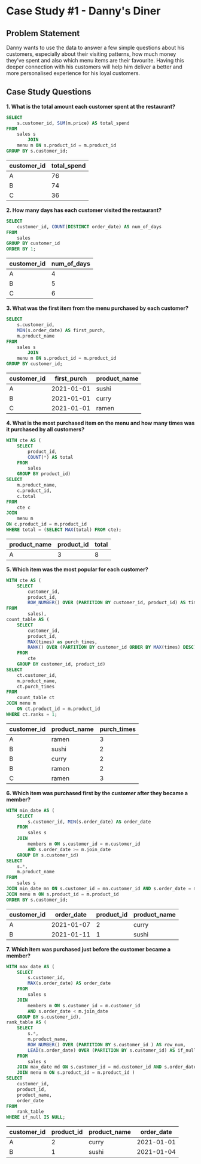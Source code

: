 # Case Study #1 - Danny's Diner 
## Problem Statement

Danny wants to use the data to answer a few simple questions about his customers, especially about their visiting patterns, how much money they’ve spent and also which menu items are their favourite. Having this deeper connection with his customers will help him deliver a better and more personalised experience for his loyal customers.

## Case Study Questions

**1. What is the total amount each customer spent at the restaurant?**

````sql
SELECT 
    s.customer_id, SUM(m.price) AS total_spend
FROM
    sales s
        JOIN
    menu m ON s.product_id = m.product_id
GROUP BY s.customer_id;
````

| customer_id | total_spend |
| ----------- | ----------- |
| A           | 76          |
| B           | 74          |
| C           | 36          |

**2. How many days has each customer visited the restaurant?**

````sql
SELECT 
    customer_id, COUNT(DISTINCT order_date) AS num_of_days
FROM
    sales
GROUP BY customer_id
ORDER BY 1;
````
| customer_id | num_of_days |
| ----------- | ----------- |
| A           | 4           |
| B           | 5           |
| C           | 6           |

**3. What was the first item from the menu purchased by each customer?**

````sql
SELECT 
    s.customer_id,
    MIN(s.order_date) AS first_purch,
    m.product_name
FROM
    sales s
        JOIN
    menu m ON s.product_id = m.product_id
GROUP BY customer_id;
````

| customer_id | first_purch | product_name|
| ----------- | ------------| ----------  |
| A           | 2021-01-01  | sushi       |
| B           | 2021-01-01  | curry       |
| C           | 2021-01-01  | ramen       |

**4. What is the most purchased item on the menu and how many times was it purchased by all customers?**

````sql
WITH cte AS (
	SELECT
		product_id,
		COUNT(*) AS total
	FROM
		sales
    GROUP BY product_id) 
SELECT
	m.product_name,
	c.product_id,
	c.total
FROM
	cte c
JOIN 
	menu m
ON c.product_id = m.product_id
WHERE total = (SELECT MAX(total) FROM cte);
````

| product_name | product_id | total |
| -----------  | -----------| ----  |
| A            |     3      |   8   |

**5. Which item was the most popular for each customer?**

````sql
WITH cte AS (
	SELECT 
		customer_id,
		product_id,
		ROW_NUMBER() OVER (PARTITION BY customer_id, product_id) AS times
FROM
		sales),
count_table AS (
	SELECT 
		customer_id,
		product_id,
		MAX(times) as purch_times,
		RANK() OVER (PARTITION BY customer_id ORDER BY MAX(times) DESC) AS ranks
	FROM
		cte
	GROUP BY customer_id, product_id)
SELECT
	ct.customer_id,
	m.product_name,
	ct.purch_times
FROM
	count_table ct
JOIN menu m 
	ON ct.product_id = m.product_id
WHERE ct.ranks = 1;
````

| customer_id | product_name | purch_times |
| ----------- | ------------ | ----------  |
| A           | ramen        | 3           |
| B           | sushi        | 2           |
| B           | curry        | 2           |
| B           | ramen        | 2           |
| C           | ramen        | 3           |

**6. Which item was purchased first by the customer after they became a member?**

````sql
WITH min_date AS (
	SELECT 
		s.customer_id, MIN(s.order_date) AS order_date
	FROM
		sales s
	JOIN
		members m ON s.customer_id = m.customer_id
        AND s.order_date >= m.join_date
	GROUP BY s.customer_id)
SELECT
	s.*,
	m.product_name
FROM
	sales s
JOIN min_date mn ON s.customer_id = mn.customer_id AND s.order_date = mn.order_date
JOIN menu m ON s.product_id = m.product_id 
ORDER BY s.customer_id;
````

| customer_id | order_date   | product_id  | product_name|
| ----------- | ------------ | ----------  |-------------|
| A           | 2021-01-07   | 2           |  curry      |
| B           | 2021-01-11   | 1           |  sushi      |

**7. Which item was purchased just before the customer became a member?**

````sql
WITH max_date AS (
	SELECT 
		s.customer_id, 
		MAX(s.order_date) AS order_date
	FROM
		sales s
	JOIN
		members m ON s.customer_id = m.customer_id
        AND s.order_date < m.join_date
	GROUP BY s.customer_id),
rank_table AS (	
	SELECT
		s.*,
		m.product_name,
		ROW_NUMBER() OVER (PARTITION BY s.customer_id ) AS row_num,
		LEAD(s.order_date) OVER (PARTITION BY s.customer_id) AS if_null
	FROM
		sales s
	JOIN max_date md ON s.customer_id = md.customer_id AND s.order_date = md.order_date
	JOIN menu m ON s.product_id = m.product_id )
SELECT
    customer_id,
    product_id,
    product_name,
    order_date
FROM
    rank_table
WHERE if_null IS NULL;
````

| customer_id | product_id   | product_name | order_date  |
| ----------- | ------------ | -----------  |-------------|
| A           | 2            |  curry       |  2021-01-01 |
| B           | 1            |  sushi       |  2021-01-04 |
